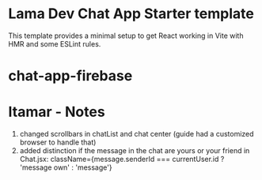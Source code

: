 # Lama Dev Chat App Starter template

This template provides a minimal setup to get React working in Vite with HMR and some ESLint rules.

# chat-app-firebase

# Itamar - Notes

1. changed scrollbars in chatList and chat center (guide had a customized browser to handle that)
2. added distinction if the message in the chat are yours or your friend in Chat.jsx: className={message.senderId === currentUser.id ? 'message own' : 'message'}

